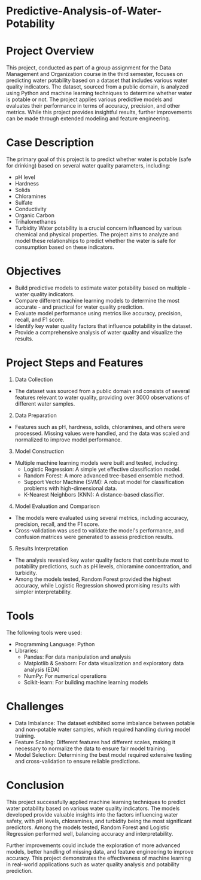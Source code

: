 # Predictive-Analysis-of-Water-Potability
# Project Overview
This project, conducted as part of a group assignment for the Data Management and Organization course in the third semester, focuses on predicting water potability based on a dataset that includes various water quality indicators. The dataset, sourced from a public domain, is analyzed using Python and machine learning techniques to determine whether water is potable or not. The project applies various predictive models and evaluates their performance in terms of accuracy, precision, and other metrics. While this project provides insightful results, further improvements can be made through extended modeling and feature engineering.

# Case Description
The primary goal of this project is to predict whether water is potable (safe for drinking) based on several water quality parameters, including:
- pH level
- Hardness
- Solids
- Chloramines
- Sulfate
- Conductivity
- Organic Carbon
- Trihalomethanes
- Turbidity
Water potability is a crucial concern influenced by various chemical and physical properties. The project aims to analyze and model these relationships to predict whether the water is safe for consumption based on these indicators.

# Objectives
- Build predictive models to estimate water potability based on multiple - water quality indicators.
- Compare different machine learning models to determine the most accurate - and practical for water quality prediction.
- Evaluate model performance using metrics like accuracy, precision, recall, and F1 score.
- Identify key water quality factors that influence potability in the dataset.
- Provide a comprehensive analysis of water quality and visualize the results.

# Project Steps and Features
1. Data Collection
- The dataset was sourced from a public domain and consists of several features relevant to water quality, providing over 3000 observations of different water samples.

2. Data Preparation
- Features such as pH, hardness, solids, chloramines, and others were processed. Missing values were handled, and the data was scaled and normalized to improve model performance.

3. Model Construction
- Multiple machine learning models were built and tested, including:
  - Logistic Regression: A simple yet effective classification model.
  - Random Forest: A more advanced tree-based ensemble method.
  - Support Vector Machine (SVM): A robust model for classification problems with high-dimensional data.
  - K-Nearest Neighbors (KNN): A distance-based classifier.

4. Model Evaluation and Comparison
- The models were evaluated using several metrics, including accuracy, precision, recall, and the F1 score.
- Cross-validation was used to validate the model's performance, and confusion matrices were generated to assess prediction results.

5. Results Interpretation
- The analysis revealed key water quality factors that contribute most to potability predictions, such as pH levels, chloramine concentration, and turbidity.
- Among the models tested, Random Forest provided the highest accuracy, while Logistic Regression showed promising results with simpler interpretability.

# Tools
The following tools were used:
- Programming Language: Python
- Libraries:
  - Pandas: For data manipulation and analysis
  - Matplotlib & Seaborn: For data visualization and exploratory data analysis (EDA)
  - NumPy: For numerical operations
  - Scikit-learn: For building machine learning models

# Challenges
- Data Imbalance: The dataset exhibited some imbalance between potable and non-potable water samples, which required handling during model training.
- Feature Scaling: Different features had different scales, making it necessary to normalize the data to ensure fair model training.
- Model Selection: Determining the best model required extensive testing and cross-validation to ensure reliable predictions.

# Conclusion
This project successfully applied machine learning techniques to predict water potability based on various water quality indicators. The models developed provide valuable insights into the factors influencing water safety, with pH levels, chloramines, and turbidity being the most significant predictors. Among the models tested, Random Forest and Logistic Regression performed well, balancing accuracy and interpretability.

Further improvements could include the exploration of more advanced models, better handling of missing data, and feature engineering to improve accuracy. This project demonstrates the effectiveness of machine learning in real-world applications such as water quality analysis and potability prediction.

